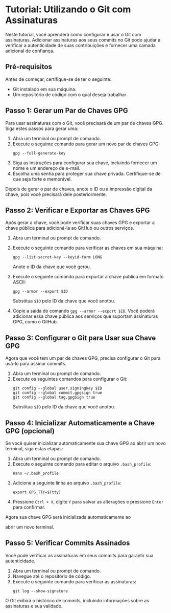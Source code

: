 # Tutorial: Utilizando o Git com Assinaturas

Neste tutorial, você aprenderá como configurar e usar o Git com assinaturas. Adicionar assinaturas aos seus commits no Git pode ajudar a verificar a autenticidade de suas contribuições e fornecer uma camada adicional de confiança.

## Pré-requisitos

Antes de começar, certifique-se de ter o seguinte:

- Git instalado em sua máquina.
- Um repositório de código com o qual deseja trabalhar.

## Passo 1: Gerar um Par de Chaves GPG

Para usar assinaturas com o Git, você precisará de um par de chaves GPG. Siga estes passos para gerar uma:

1. Abra um terminal ou prompt de comando.
2. Execute o seguinte comando para gerar um novo par de chaves GPG:
   ```
   gpg --full-generate-key
   ```
3. Siga as instruções para configurar sua chave, incluindo fornecer um nome e um endereço de e-mail.
4. Escolha uma senha para proteger sua chave privada. Certifique-se de que seja forte e memorável.

Depois de gerar o par de chaves, anote o ID ou a impressão digital da chave, pois você precisará dele posteriormente.

## Passo 2: Verificar e Exportar as Chaves GPG

Após gerar a chave, você pode verificar suas chaves GPG e exportar a chave pública para adicioná-la ao GitHub ou outros serviços.

1. Abra um terminal ou prompt de comando.
2. Execute o seguinte comando para verificar as chaves em sua máquina:

   ```
   gpg --list-secret-key --keyid-form LONG
   ```

   Anote o ID da chave que você gerou.

3. Execute o seguinte comando para exportar a chave pública em formato ASCII:

   ```
   gpg --armor --export $ID
   ```

   Substitua `$ID` pelo ID da chave que você anotou.

4. Copie a saída do comando `gpg --armor --export $ID`. Você poderá adicionar essa chave pública aos serviços que suportam assinaturas GPG, como o GitHub.

## Passo 3: Configurar o Git para Usar sua Chave GPG

Agora que você tem um par de chaves GPG, precisa configurar o Git para usá-lo para assinar commits.

1. Abra um terminal ou prompt de comando.
2. Execute os seguintes comandos para configurar o Git:
   ```
   git config --global user.signingkey $ID
   git config --global commit.gpgsign true
   git config --global tag.gpgSign true
   ```
   Substitua `$ID` pelo ID da chave que você anotou.

## Passo 4: Inicializar Automaticamente a Chave GPG (opcional)

Se você quiser inicializar automaticamente sua chave GPG ao abrir um novo terminal, siga estas etapas:

1. Abra um terminal ou prompt de comando.
2. Execute o seguinte comando para editar o arquivo `.bash_profile`:
   ```
   nano ~/.bash_profile
   ```
3. Adicione a seguinte linha ao arquivo `.bash_profile`:
   ```
   export GPG_TTY=$(tty)
   ```
4. Pressione `Ctrl + X`, digite `Y` para salvar as alterações e pressione `Enter` para confirmar.

Agora sua chave GPG será inicializada automaticamente ao

abrir um novo terminal.

## Passo 5: Verificar Commits Assinados

Você pode verificar as assinaturas em seus commits para garantir sua autenticidade.

1. Abra um terminal ou prompt de comando.
2. Navegue até o repositório de código.
3. Execute o seguinte comando para verificar as assinaturas:
   ```
   git log --show-signature
   ```

O Git exibirá o histórico de commits, incluindo informações sobre as assinaturas e sua validade.
